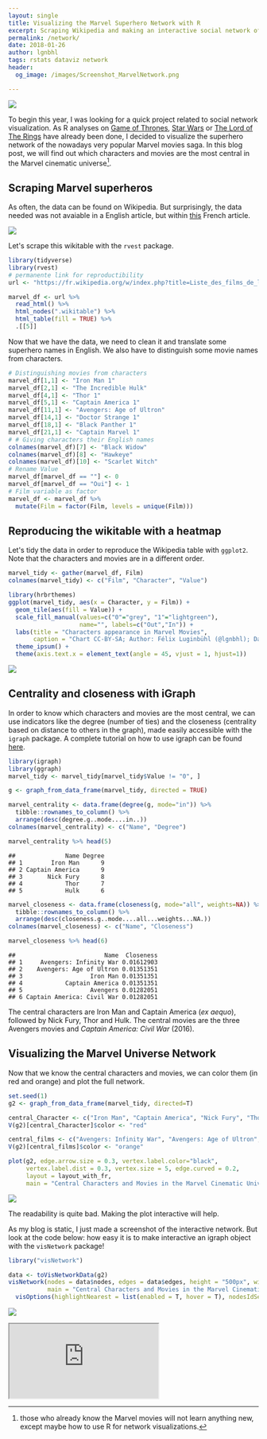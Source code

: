 ```yaml
---
layout: single
title: Visualizing the Marvel Superhero Network with R
excerpt: Scraping Wikipedia and making an interactive social network of the Marvel cinematic universe.
permalink: /network/
date: 2018-01-26
author: lgnbhl
tags: rstats dataviz network
header:
  og_image: /images/Screenshot_MarvelNetwork.png

---
```


![](http://www.journaldugeek.com/wp-content/blogs.dir/1/files/2017/11/marvel-20-films-avengers-mcu.jpg)

To begin this year, I was looking for a quick project related to social network visualization. As R analyses on [Game of Thrones](https://shiring.github.io/networks/2017/05/15/got_final), [Star Wars](https://rpubs.com/ogimenez/200849) or [The Lord of The Rings](http://mildlyscientific.schochastics.net/2016/08/10/the-lord-of-the-rings-the-three-networks/) have already been done, I decided to visualize the superhero network of the nowadays very popular Marvel movies saga. In this blog post, we will find out which characters and movies are the most central in the Marvel cinematic universe[^1].

## Scraping Marvel superheros

As often, the data can be found on Wikipedia. But surprisingly, the data needed was not avaiable in a English article, but within [this](https://fr.wikipedia.org/w/index.php?title=Liste_des_films_de_l%27univers_cin%C3%A9matographique_Marvel&oldid=144793972#Personnages) French article.

![](/images/Screenshot_MarvelWikitable.png)

Let's scrape this wikitable with the ```rvest``` package.

``` r
library(tidyverse)
library(rvest)
# permanente link for reproductibility
url <- "https://fr.wikipedia.org/w/index.php?title=Liste_des_films_de_l%27univers_cin%C3%A9matographique_Marvel&oldid=144793972#Personnages"

marvel_df <- url %>%
  read_html() %>%
  html_nodes(".wikitable") %>%
  html_table(fill = TRUE) %>%
  .[[5]]
```

Now that we have the data, we need to clean it and translate some superhero names in English. We also have to distinguish some movie names from characters.

``` r
# Distinguishing movies from characters
marvel_df[1,1] <- "Iron Man 1"
marvel_df[2,1] <- "The Incredible Hulk"
marvel_df[4,1] <- "Thor 1"
marvel_df[5,1] <- "Captain America 1"
marvel_df[11,1] <- "Avengers: Age of Ultron"
marvel_df[14,1] <- "Doctor Strange 1"
marvel_df[18,1] <- "Black Panther 1"
marvel_df[21,1] <- "Captain Marvel 1"
# # Giving characters their English names
colnames(marvel_df)[7] <- "Black Widow"
colnames(marvel_df)[8] <- "Hawkeye"
colnames(marvel_df)[10] <- "Scarlet Witch"
# Rename Value
marvel_df[marvel_df == ""] <- 0
marvel_df[marvel_df == "Oui"] <- 1
# Film variable as factor
marvel_df <- marvel_df %>% 
  mutate(Film = factor(Film, levels = unique(Film)))
```

## Reproducing the wikitable with a heatmap

Let's tidy the data in order to reproduce the Wikipedia table with ```ggplot2```. Note that the characters and movies are in a different order.

``` r
marvel_tidy <- gather(marvel_df, Film)
colnames(marvel_tidy) <- c("Film", "Character", "Value")

library(hrbrthemes)
ggplot(marvel_tidy, aes(x = Character, y = Film)) +
  geom_tile(aes(fill = Value)) + 
  scale_fill_manual(values=c("0"="grey", "1"="lightgreen"),
                    name="", labels=c("Out","In")) + 
  labs(title = "Characters appearance in Marvel Movies",
       caption = "Chart CC-BY-SA; Author: Félix Luginbühl (@lgnbhl); Data source: Wikipedia") +
  theme_ipsum() +
  theme(axis.text.x = element_text(angle = 45, vjust = 1, hjust=1))
```

![](/images/chart_MarvelNetwork_1.png)

## Centrality and closeness with iGraph

In order to know which characters and movies are the most central, we can use indicators like the degree (number of ties) and the closeness (centrality based on distance to others in the graph), made easily accessible with the ```igraph``` package. A complete tutorial on how to use igraph can be found [here](http://kateto.net/networks-r-igraph).

``` r
library(igraph)
library(ggraph)
marvel_tidy <- marvel_tidy[marvel_tidy$Value != "0", ]

g <- graph_from_data_frame(marvel_tidy, directed = TRUE)

marvel_centrality <- data.frame(degree(g, mode="in")) %>%
  tibble::rownames_to_column() %>%
  arrange(desc(degree.g..mode....in..))
colnames(marvel_centrality) <- c("Name", "Degree")

marvel_centrality %>% head(5)
```

    ##              Name Degree
    ## 1        Iron Man      9
    ## 2 Captain America      9
    ## 3       Nick Fury      8
    ## 4            Thor      7
    ## 5            Hulk      6


``` r
marvel_closeness <- data.frame(closeness(g, mode="all", weights=NA)) %>%
  tibble::rownames_to_column() %>%
  arrange(desc(closeness.g..mode....all...weights...NA.))
colnames(marvel_closeness) <- c("Name", "Closeness")

marvel_closeness %>% head(6)
```

    ##                         Name  Closeness
    ## 1     Avengers: Infinity War 0.01612903
    ## 2    Avengers: Age of Ultron 0.01351351
    ## 3                   Iron Man 0.01351351
    ## 4            Captain America 0.01351351
    ## 5                   Avengers 0.01282051
    ## 6 Captain America: Civil War 0.01282051


The central characters are Iron Man and Captain America (*ex aequo*), followed by Nick Fury, Thor and Hulk. The central movies are the three Avengers movies and *Captain America: Civil War* (2016).

## Visualizing the Marvel Universe Network

Now that we know the central characters and movies, we can color them (in red and orange) and plot the full network.

``` r
set.seed(1)
g2 <- graph_from_data_frame(marvel_tidy, directed=T)

central_Character <- c("Iron Man", "Captain America", "Nick Fury", "Thor", "Hulk")
V(g2)[central_Character]$color <- "red"

central_films <- c("Avengers: Infinity War", "Avengers: Age of Ultron", "Avengers", "Captain America: Civil War")
V(g2)[central_films]$color <- "orange"

plot(g2, edge.arrow.size = 0.3, vertex.label.color="black", 
     vertex.label.dist = 0.3, vertex.size = 5, edge.curved = 0.2,
     layout = layout_with_fr,
     main = "Central Characters and Movies in the Marvel Cinematic Universe")
```

![](/images/chart_MarvelNetwork_2.png)

The readability is quite bad. Making the plot interactive will help. 

As my blog is static, I just made a screenshot of the interactive network. But look at the code below: how easy it is to make interactive an igraph object with the ```visNetwork``` package!

``` r
library("visNetwork")

data <- toVisNetworkData(g2)
visNetwork(nodes = data$nodes, edges = data$edges, height = "500px", width = "100%",
           main = "Central Characters and Movies in the Marvel Cinematic Universe") %>%
  visOptions(highlightNearest = list(enabled = T, hover = T), nodesIdSelection = T)
```

![](/images/Screenshot_MarvelNetwork.png)


<p><iframe src="https://github.com/lgnbhl/lgnbhl.github.io/blob/master/images/js_marvelNetwork.html" marginwidth="0" marginheight="0" scrolling="no"></iframe></p>



[^1]: those who already know the Marvel movies will not learn anything new, except maybe how to use R for network visualizations.
